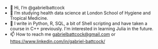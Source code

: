 - 👋 Hi, I’m @gabrielbattcock
- 👀 I’m studying health data science at London School of Hygiene and Tropical Medicine. 
- 🌱 I write in Python, R, SQL, a bit of Shell scripting and have taken a course in C++ previously. I'm interested in learning Julia in the future. 
- 📫 How to reach me gabrielbattcock@gmail.com or https://www.linkedin.com/in/gabriel-battcock/

<!---
gabrielbattcock/gabrielbattcock is a ✨ special ✨ repository because its `README.md` (this file) appears on your GitHub profile.
You can click the Preview link to take a look at your changes.
--->
